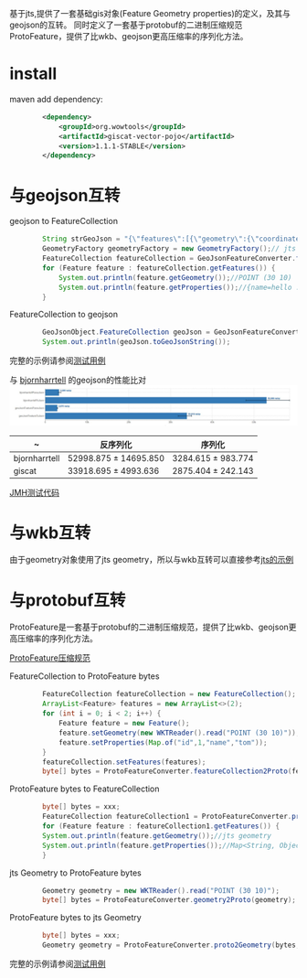 基于jts,提供了一套基础gis对象(Feature Geometry properties)的定义，及其与geojson的互转。
同时定义了一套基于protobuf的二进制压缩规范ProtoFeature，提供了比wkb、geojson更高压缩率的序列化方法。

# install

maven add dependency:

```xml
        <dependency>
            <groupId>org.wowtools</groupId>
            <artifactId>giscat-vector-pojo</artifactId>
            <version>1.1.1-STABLE</version>
        </dependency>
```

# 与geojson互转

geojson to FeatureCollection

```java
        String strGeoJson = "{\"features\":[{\"geometry\":{\"coordinates\":[30,10],\"type\":\"Point\"},\"type\":\"Feature\",\"properties\":{\"id\":1}},{\"geometry\":{\"coordinates\":[[30,10],[10,30],[40,40]],\"type\":\"LineString\"},\"type\":\"Feature\",\"properties\":{\"name\":\"hello\"}}],\"type\":\"FeatureCollection\"}";
        GeometryFactory geometryFactory = new GeometryFactory();// jts GeometryFactory
        FeatureCollection featureCollection = GeoJsonFeatureConverter.fromGeoJsonFeatureCollection(strGeoJson, geometryFactory);
        for (Feature feature : featureCollection.getFeatures()) {
            System.out.println(feature.getGeometry());//POINT (30 10)
            System.out.println(feature.getProperties());//{name=hello ...}
        }
```

FeatureCollection to geojson

```java
        GeoJsonObject.FeatureCollection geoJson = GeoJsonFeatureConverter.toGeoJson(featureCollection);
        System.out.println(geoJson.toGeoJsonString());
```

完整的示例请参阅[测试用例](src/test/java/org/wowtools/giscat/vector/pojo/converter/GeoJsonFeatureConverterTest.java)

与 [bjornharrtell](https://github.com/bjornharrtell/jts2geojson) 的geojson的性能比对
![与bjornharrtell的geojson的性能比对](doc/imgs/geojson_vs.jpg)

| ~ |反序列化 |序列化 |  
|--|--|--|  
|bjornharrtell |52998.875 ± 14695.850 |3284.615 ± 983.774 |  
|giscat |33918.695 ± 4993.636 |2875.404 ± 242.143 |

[JMH测试代码](src/test/java/org/wowtools/giscat/vector/pojo/converter/GeoJsonFeatureConverterJmhTest.java)

# 与wkb互转

由于geometry对象使用了jts
geometry，所以与wkb互转可以直接参考[jts的示例](https://github.com/locationtech/jts/blob/master/modules/core/src/test/java/org/locationtech/jts/io/WKTReadWriteTest.java)

# 与protobuf互转

ProtoFeature是一套基于protobuf的二进制压缩规范，提供了比wkb、geojson更高压缩率的序列化方法。

[ProtoFeature压缩规范](src/main/resources/ProtoFeature.proto)

FeatureCollection to ProtoFeature bytes

```java
        FeatureCollection featureCollection = new FeatureCollection();
        ArrayList<Feature> features = new ArrayList<>(2);
        for (int i = 0; i < 2; i++) {
            Feature feature = new Feature();
            feature.setGeometry(new WKTReader().read("POINT (30 10)"));
            feature.setProperties(Map.of("id",1,"name","tom"));
        }
        featureCollection.setFeatures(features);
        byte[] bytes = ProtoFeatureConverter.featureCollection2Proto(featureCollection);
```

ProtoFeature bytes to FeatureCollection

```java
        byte[] bytes = xxx;
        FeatureCollection featureCollection1 = ProtoFeatureConverter.proto2featureCollection(bytes, SampleData.geometryFactory);
        for (Feature feature : featureCollection1.getFeatures()) {
        System.out.println(feature.getGeometry());//jts geometry
        System.out.println(feature.getProperties());//Map<String, Object>
        }
```

jts Geometry to ProtoFeature bytes

```java
        Geometry geometry = new WKTReader().read("POINT (30 10)");
        byte[] bytes = ProtoFeatureConverter.geometry2Proto(geometry);
```

ProtoFeature bytes to jts Geometry

```java
        byte[] bytes = xxx;
        Geometry geometry = ProtoFeatureConverter.proto2Geometry(bytes, SampleData.geometryFactory);
```

完整的示例请参阅[测试用例](src/test/java/org/wowtools/giscat/vector/pojo/converter/ProtoFeatureConverterTest.java)
